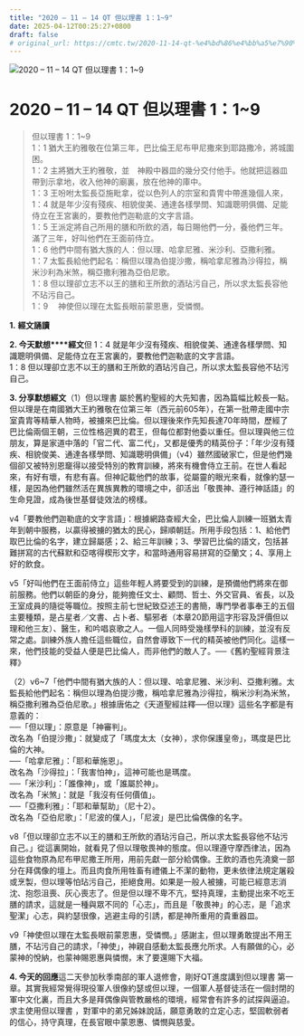 ```yaml
---
title: "2020 – 11 – 14 QT 但以理書 1：1~9"
date: 2025-04-12T00:25:27+0800
draft: false
# original_url: https://cmtc.tw/2020-11-14-qt-%e4%bd%86%e4%bb%a5%e7%90%86%e6%9b%b8-1%ef%bc%9a19
---
```


![2020 – 11 – 14 QT 但以理書 1：1\~9](/images/qt.jpg   "2020 – 11 – 14 QT 但以理書 1：1\~9")

# 2020 – 11 – 14 QT 但以理書 1：1\~9

> 但以理書 1：1\~9  
> 1：1 猶大王約雅敬在位第三年，巴比倫王尼布甲尼撒來到耶路撒冷，將城圍困。  
> 1：2 主將猶大王約雅敬，並　神殿中器皿的幾分交付他手。他就把這器皿帶到示拿地，收入他神的廟裏，放在他神的庫中。  
> 1：3 王吩咐太監長亞施毗拿，從以色列人的宗室和貴冑中帶進幾個人來，  
> 1：4 就是年少沒有殘疾、相貌俊美、通達各樣學問、知識聰明俱備、足能侍立在王宮裏的，要教他們迦勒底的文字言語。  
> 1：5 王派定將自己所用的膳和所飲的酒，每日賜他們一分，養他們三年。滿了三年，好叫他們在王面前侍立。  
> 1：6 他們中間有猶大族的人：但以理、哈拿尼雅、米沙利、亞撒利雅。  
> 1：7 太監長給他們起名：稱但以理為伯提沙撒，稱哈拿尼雅為沙得拉，稱米沙利為米煞，稱亞撒利雅為亞伯尼歌。  
> 1：8 但以理卻立志不以王的膳和王所飲的酒玷污自己，所以求太監長容他不玷污自己。  
> 1：9 　神使但以理在太監長眼前蒙恩惠，受憐憫。

**1.** **經文誦讀**

**2. 今天默想****經文**但 1：4 就是年少沒有殘疾、相貌俊美、通達各樣學問、知識聰明俱備、足能侍立在王宮裏的，要教他們迦勒底的文字言語。  
1：8 但以理卻立志不以王的膳和王所飲的酒玷污自己，所以求太監長容他不玷污自己。

**3. 分享默想經文**（1）但以理書 屬於舊約聖經的大先知書，因為篇幅比較長一點。但以理是在南國猶大王約雅敬在位第三年（西元前605年），在第一批帶走國中宗室貴胄等精華人物時，被擄來巴比倫。但以理後來作先知長達70年時間，歷經了巴比倫兩個王朝，三位性格迥異的君王，但每位都對他委以重任。但以理與他三位朋友，算是家道中落的「官二代、富二代」，又都是優秀的精英份子：「年少沒有殘疾、相貌俊美、通達各樣學問、知識聰明俱備」（v4）雖然國破家亡，但是他們幾個卻又被特別恩竉得以接受特別的教育訓練，將來有機會侍立王前。在世人看起來，有好有壞，有悲有喜。但神記載他們的故事，從屬靈的眼光來看，就像約瑟一樣，是因為他們雖然活在異族異教的環境之中，卻活出「敬畏神、遵行神話語」的生命見證，成為後世基督徒效法的榜樣。

v4「要教他們迦勒底的文字言語」：根據網路查經大全，巴比倫人訓練一班猶太青年到朝中服務，以贏得被擄的猶太的民心，歸順朝廷。所用手段包括：1、給他們取巴比倫的名字，建立歸屬感；2、給三年訓練；3、學習巴比倫的語文，包括甚難拼寫的古代蘇默和亞喀得楔形文字，和當時通用容易拼寫的亞蘭文；4、享用上好的飲食。

v5「好叫他們在王面前侍立」這些年輕人將要受到的訓練，是預備他們將來在御前服務。他們以朝臣的身分，能夠擔任文士、顧問、哲士、外交官員、省長，以及王室成員的隨從等職位。按照主前七世紀致亞述王的書簡，專門學者事奉王的五個主要種類，是占星者／文書、占卜者、驅邪者（本章20節用這字形容及評價但以理和他三友）、醫生，和吟唱哀歌之人。一個人同時受幾樣學科的訓練，並沒有反常之處。訓練外族人擔任這些職位，自然會導致下一代的精英被他們同化。這樣一來，他們技能的受益人便是巴比倫人，而非他們的敵人了。──《舊約聖經背景注釋》

（2）v6\~7「他們中間有猶大族的人：但以理、哈拿尼雅、米沙利、亞撒利雅。太監長給他們起名：稱但以理為伯提沙撒，稱哈拿尼雅為沙得拉，稱米沙利為米煞，稱亞撒利雅為亞伯尼歌。」根據唐佑之《天道聖經註釋──但以理》這些名字都是有意義的：  
──「但以理」：原意是「神審判」。  
改名為「伯提沙撒」：就變成了「瑪度太太（女神），求你保護皇帝」，瑪度是巴比倫的大神。  
──「哈拿尼雅」：「耶和華施恩」。  
改名為「沙得拉」：「我害怕神」，這神可能也是瑪度。  
──「米沙利」：「誰像神」，或「誰屬於神」。  
改名為「米煞」：就是「我沒有任何價值」。  
──「亞撒利雅」：「耶和華幫助」（尼十2）。  
改名為「亞伯尼歌」：「尼波的僕人」，「尼波」是巴比倫偶像的名字。

v8「但以理卻立志不以王的膳和王所飲的酒玷污自己，所以求太監長容他不玷污自己。」從這裏開始，就看見了但以理敬畏神的態度。但以理遵守摩西律法，因為這些食物原為尼布甲尼撒王所用，用前先獻一部分給偶像。王飲的酒也先澆奠一部分在拜偶像的壇上。而且肉食所用牲畜有禮儀上不潔的動物，更未依律法規定屠殺或烹製，但以理等怕玷污自己，拒絕食用。如果是一般人被擄，可能已經意志消沈、抱怨沮喪、灰心喪志了。但是但以理不卑不亢，堅持真理，主動提出來不吃王膳的請求，這就是一種與眾不同的「心志」，而且是「敬畏神」的心志，是「追求聖潔」心志，與約瑟很像，逃避主母的引誘，都是神所重用的貴重器皿。

v9「神使但以理在太監長眼前蒙恩惠，受憐憫。」感謝主，但以理勇敢提出不用王膳，不玷污自己的請求，「神使」，神親自感動太監長應允所求。人有願做的心，必蒙神的悅納，也蒙神賜恩惠與憐憫，末了要還賜下大福。

**4. 今天的回應**這二天參加秋季南部的軍人退修會，剛好QT進度講到但以理書 第一章。其實我經常覺得現役軍人很像約瑟或但以理，一個軍人基督徒活在一個封閉的軍中文化裏，而且大多是拜偶像與管教嚴格的環境，經常會有許多的試探與逼迫。求主使用但以理書 ，對軍中的弟兄姊妹說話，願意勇敢的立定心志，堅固軟弱者的信心，持守真理，在長官眼中蒙恩惠、憐憫與慈愛。